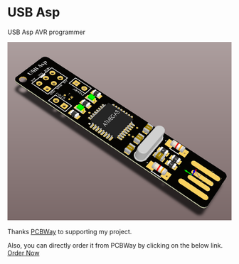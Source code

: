 # USB Asp

USB Asp AVR programmer

![Preview](https://github.com/farhad3113/usbasp/blob/master/PCB%20Preview.png)


Thanks [PCBWay](pcbway.com) to supporting my project.

Also, you can directly order it from PCBWay by clicking on the below link.
[Order Now](https://www.pcbway.com/project/shareproject/USB_Asp_AVR_prgrammer.html)
